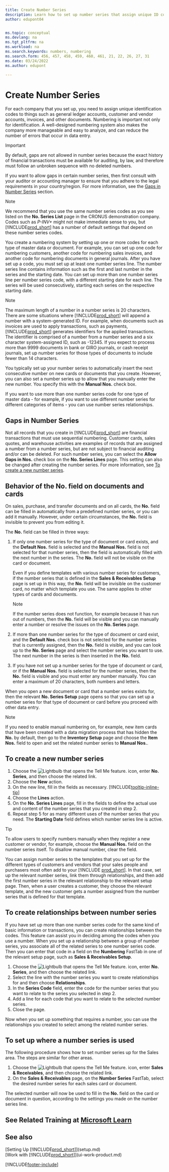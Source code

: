 ```yaml
---
title: Create Number Series
description: Learn how to set up number series that assign unique ID codes to accounts and documents in Business Central.
author: edupont04


ms.topic: conceptual
ms.devlang: na
ms.tgt_pltfrm: na
ms.workload: na
ms.search.keywords: numbers, numbering
ms.search.form: 456, 457, 458, 459, 460, 461, 21, 22, 26, 27, 31
ms.date: 03/24/2022
ms.author: edupont

---
```

# Create Number Series

For each company that you set up, you need to assign unique identification codes to things such as general ledger accounts, customer and vendor accounts, invoices, and other documents. Numbering is important not only for identification. A well-designed numbering system also makes the company more manageable and easy to analyze, and can reduce the number of errors that occur in data entry.

> [!Important]
> By default, gaps are not allowed in number series because the exact history of financial transactions must be available for auditing, by law, and therefore must follow an unbroken sequence with no deleted numbers.
> 
> If you want to allow gaps in certain number series, then first consult with your auditor or accounting manager to ensure that you adhere to the legal requirements in your country/region. For more information, see the [Gaps in Number Series](#gaps-in-number-series) section.

> [!NOTE]  
> We recommend that you use the same number series codes as you see listed on the **No. Series List** page in the CRONUS demonstration company. Codes such as *P-INV+* might not make immediate sense to you, but [!INCLUDE[prod_short](includes/prod_short.md)] has a number of default settings that depend on these number series codes.

You create a numbering system by setting up one or more codes for each type of master data or document. For example, you can set up one code for numbering customers, another code for numbering sales invoices, and another code for numbering documents in general journals. After you have set up a code, you must set up at least one number series line. The number series line contains information such as the first and last number in the series and the starting date. You can set up more than one number series line per number series code, with a different starting date for each line. The series will be used consecutively, starting each series on the respective starting date.

> [!NOTE]
> The maximum length of a number in a number series is 20 characters. There are some situations where [!INCLUDE[prod_short](includes/prod_short.md)] will append a number with a system-generated ID. For example, when documents such as invoices are used to apply transactions, such as payments, [!INCLUDE[prod_short](includes/prod_short.md)] generates identifiers for the applied transactions. The identifier is comprised of a number from a number series and a six character system-assigned ID, such as -12345. If you expect to process more than 9999 documents in bank or GIRO journals, or cash receipt journals, set up number series for those types of documents to include fewer than 14 characters.

You typically set up your number series to automatically insert the next consecutive number on new cards or documents that you create. However, you can also set a number series up to allow that you manually enter the new number. You specify this with the **Manual Nos.** check box.

If you want to use more than one number series code for one type of master data - for example, if you want to use different number series for different categories of items - you can use number series relationships.

## Gaps in Number Series
Not all records that you create in [!INCLUDE[prod_short](includes/prod_short.md)] are financial transactions that must use sequential numbering. Customer cards, sales quotes, and warehouse activities are examples of records that are assigned a number from a number series, but are not subject to financial auditing and/or can be deleted. For such number series, you can select the **Allow Gaps in Nos.** check box on the **No. Series Lines** page. This setting can also be changed after creating the number series. For more information, see [To create a new number series](ui-create-number-series.md#to-create-a-new-number-series).

## Behavior of the No. field on documents and cards

On sales, purchase, and transfer documents and on all cards, the **No.** field can be filled in automatically from a predefined number series, or you can add it manually. However, under certain circumstances, the **No.** field is invisible to prevent you from editing it.  

The **No.** field can be filled in three ways:

1. If only one number series for the type of document or card exists, and the **Default Nos.** field is selected and the **Manual Nos.** field is not selected for that number series, then the field is automatically filled with the next number in the series. The **No.** field will not be visible on the card or document.  

    Even if you define templates with various number series for customers, if the number series that is defined in the **Sales & Receivables Setup** page is set up in this way, the **No.** field will be invisible on the customer card, no matter which template you use. The same applies to other types of cards and documents.  

    > [!NOTE]  
    > If the number series does not function, for example because it has run out of numbers, then the **No.** field will be visible and you can manually enter a number or resolve the issues on the **No. Series** page.

2. If more than one number series for the type of document or card exist, and the **Default Nos.** check box is not selected for the number series that is currently assigned, then the **No.** field is visible, and you can look up to the **No. Series** page and select the number series you want to use. The next number in the series is then inserted in the **No.** field.

3. If you have not set up a number series for the type of document or card, or if the **Manual Nos.** field is selected for the number series, then the **No.** field is visible and you must enter any number manually. You can enter a maximum of 20 characters, both numbers and letters.

When you open a new document or card that a number series exists for, then the relevant **No. Series Setup** page opens so that you can set up a number series for that type of document or card before you proceed with other data entry.

> [!NOTE]  
> If you need to enable manual numbering on, for example, new item cards that have been created with a data migration process that has hidden the **No.** by default, then go to the **Inventory Setup** page and choose the **Item Nos.** field to open and set the related number series to **Manual Nos.**.

## To create a new number series

1. Choose the ![Lightbulb that opens the Tell Me feature.](media/ui-search/search_small.png "Tell me what you want to do") icon, enter **No. Series**, and then choose the related link.
2. Choose the **New** action.  
3. On the new line, fill in the fields as necessary. [!INCLUDE[tooltip-inline-tip](includes/tooltip-inline-tip_md.md)]  
4. Choose the **Lines** action.  
5. On the **No. Series Lines** page, fill in the fields to define the actual use and content of the number series that you created in step 2.  
6. Repeat step 5 for as many different uses of the number series that you need. The **Starting Date** field defines which number series line is active.  

> [!TIP]
> To allow users to specify numbers manually when they register a new customer or vendor, for example, choose the **Manual Nos.** field on the number series itself. To disallow manual number, clear the field.

You can assign number series to the templates that you set up for the different types of customers and vendors that your sales people and purchasers most often add to your [!INCLUDE [prod_short](includes/prod_short.md)]. In that case, set up the relevant number series, link them through relationships, and then add the first number series in the relevant relationship to the relevant setup page. Then, when a user creates a customer, they choose the relevant template, and the new customer gets a number assigned from the number series that is defined for that template.  

## To create relationships between number series

If you have set up more than one number series code for the same kind of basic information or transactions, you can create relationships between the codes. This feature can assist you in deciding among the codes when you use a number. When you set up a relationship between a group of number series, you associate all of the related series to one number series code. Then you can enter that code in a field on the **Numbering** FastTab in one of the relevant setup page, such as **Sales & Receivables Setup**.  

1. Choose the ![Lightbulb that opens the Tell Me feature.](media/ui-search/search_small.png "Tell me what you want to do") icon, enter **No. Series**, and then choose the related link.
2. Select the line with the number series you want to create relationships for and then choose **Relationships**.
3. In the **Series Code** field, enter the code for the number series that you want to relate to the series you selected in step 2.
4. Add a line for each code that you want to relate to the selected number series.
5. Close the page.

Now when you set up something that requires a number, you can use the relationships you created to select among the related number series.

## To set up where a number series is used

The following procedure shows how to set number series up for the Sales area. The steps are similar for other areas.  

1. Choose the ![Lightbulb that opens the Tell Me feature.](media/ui-search/search_small.png "Tell me what you want to do") icon, enter **Sales & Receivables**, and then choose the related link.
2. On the **Sales & Receivables** page, on the **Number Series** FastTab, select the desired number series for each sales card or document.

The selected number will now be used to fill in the **No.** field on the card or document in question, according to the settings you made on the number series line.  

## See Related Training at [Microsoft Learn](/learn/modules/number-series-trail-codes-dynamics-365-business-central/index)

## See also

[Setting Up [!INCLUDE[prod_short](includes/prod_short.md)]](setup.md)  
[Work with [!INCLUDE[prod_short](includes/prod_short.md)]](ui-work-product.md)  


[!INCLUDE[footer-include](includes/footer-banner.md)]
